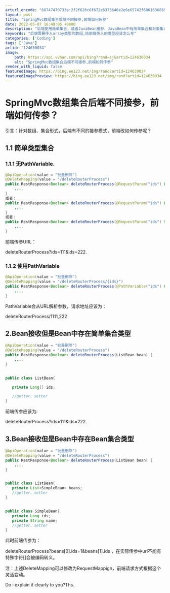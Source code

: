 ```yaml
---
arturl_encode: "68747470733a:2f2f626c6f672e6373646e2e6e65742f68616368695f72742f:61727469636c652f64657461696c732f313234363330303334"
layout: post
title: "SpringMvc数组集合后端不同接参,前端如何传参"
date: 2022-05-07 16:49:05 +0800
description: "后端使用简单集合，或者JavaBean接参，JavaBean中有简单集合和对象集合接参时，前端有不同"
keywords: "后端需要传入array类型的数组,给前端传入的类型应该怎么写"
categories: ['Coding']
tags: ['Java']
artid: "124630034"
image:
    path: https://api.vvhan.com/api/bing?rand=sj&artid=124630034
    alt: "SpringMvc数组集合后端不同接参,前端如何传参"
render_with_liquid: false
featuredImage: https://bing.ee123.net/img/rand?artid=124630034
featuredImagePreview: https://bing.ee123.net/img/rand?artid=124630034
---
```


# SpringMvc数组集合后端不同接参，前端如何传参？

引言：针对数组、集合形式，后端有不同的接参模式，前端改如何传参呢？

## 1.1 简单类型集合

### 1.1.1 无PathVariable.

```java
@ApiOperation(value = "批量删除")
@DeleteMapping(value = "/deleteRouterProcess")
public RestResponse<Boolean> deleteRouterProcess(@RequestParam("ids") Long[] ids) {
    ....
}
或者：
public RestResponse<Boolean> deleteRouterProcess(@RequestParam("ids") List<String> ids) {
    ....
}
或者：
public RestResponse<Boolean> deleteRouterProcess(@RequestParam("ids") Set<String> ids) {
    ....
}
```

前端传参URL：

deleteRouterProcess?ids=111&ids=222.

### 1.1.2 使用PathVariable

```java
@ApiOperation(value = "批量删除")
@DeleteMapping(value = "/deleteRouterProcess/{ids}")
public RestResponse<Boolean> deleteRouterProcess(@PathVariable("ids") Long[] ids) {
    ....
}

```

PathVariable会从URL解析参数，请求地址应该为：

deleteRouterProcess/1111,222

## 2.Bean接收但是Bean中存在简单集合类型

```java
@ApiOperation(value = "批量删除")
@DeleteMapping(value = "/deleteRouterProcess")
public RestResponse<Boolean> deleteRouterProcess(ListBean bean) {
    ....
}


public class ListBean{

   private Long[] ids;

   //getter、setter
}
```

前端传参应该为:

deleteRouterProcess?ids=111&ids=222.

## 3.Bean接收但是Bean中存在Bean集合类型

```java
@ApiOperation(value = "批量删除")
@DeleteMapping(value = "/deleteRouterProcess")
public RestResponse<Boolean> deleteRouterProcess(ListBean bean) {
    ....
}


public class ListBean{
   private List<SimpleBean> beans;
   //getter、setter
}


public class SimpleBean{
   private Long ids;
   private String name;
   //getter、setter
}
```

此时前端传参为：

deleteRouterProcess?beans[0].ids=1&beans[1].ids
，在实际传参中url不能有特殊字符[]会被编码转义。

注：上述DeleteMapping可以修改为RequestMappign，前端请求方式根据这个灵活变动。

Do i explain it clearly to you?Ths.